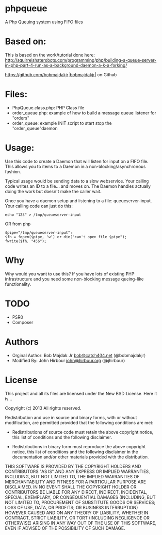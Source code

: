 phpqueue
===
A Php Queuing system using FIFO files

Based on:
===
This is based on the work/tutorial done here: http://squirrelshaterobots.com/programming/php/building-a-queue-server-in-php-part-4-run-as-a-background-daemon-a-k-a-forking/

https://github.com/bobmajdakjr|bobmajdakjr| on Github

Files:
===
* PhpQueue.class.php: PHP Class file 
*  order_queue.php: example of how to build a message queue listener for "orders"
* order_queue: example INIT script to start stop the "order_queue"daemon

Usage:
====
Use this code to create a Daemon that will listen for input on a FIFO file. This allows you to items to a Daemon in a non-blocking/asynchronous fashion.

Typical usage would be sending data to a slow webservice. Your calling code writes an ID to a file... and moves on. The Daemon handles actually doing the work but doesn't make the caller wait.

Once you have a daemon setup and listening to a file: queueserver-input. Your calling code can just do this:
```
echo "123" > /tmp/queueserver-input
```
OR from php
```
$pipe="/tmp/queueserver-input";
$fh = fopen($pipe, 'w') or die("can't open file $pipe");
fwrite($fh, "456");

```


Why
==
Why would you want to use this? If you have lots of existing PHP infrastructure and you need some non-blocking message queing-like functionality.

TODO
==
* PSR0
* Composer

Authors
==
 * Orginal Author: Bob Majdak Jr <bob@catch404.net> (@bobmajdakjr)
* Modified By: John Hirbour <john@hirbour.org> (@jhirbour)

License
==
This project and all its files are licensed under the New BSD License. Here it is...

Copyright (c) 2013 All rights reserved.

Redistribution and use in source and binary forms, with or without
modification, are permitted provided that the following conditions
are met:

 * Redistributions of source code must retain the above copyright
   notice, this list of conditions and the following disclaimer.

 * Redistributions in binary form must reproduce the above copyright
   notice, this list of conditions and the following disclaimer in the
   documentation and/or other materials provided with the
   distribution.

THIS SOFTWARE IS PROVIDED BY THE COPYRIGHT HOLDERS AND CONTRIBUTORS
"AS IS" AND ANY EXPRESS OR IMPLIED WARRANTIES, INCLUDING, BUT NOT
LIMITED TO, THE IMPLIED WARRANTIES OF MERCHANTABILITY AND FITNESS FOR
A PARTICULAR PURPOSE ARE DISCLAIMED. IN NO EVENT SHALL THE COPYRIGHT
HOLDER OR CONTRIBUTORS BE LIABLE FOR ANY DIRECT, INDIRECT, INCIDENTAL,
SPECIAL, EXEMPLARY, OR CONSEQUENTIAL DAMAGES (INCLUDING, BUT NOT
LIMITED TO, PROCUREMENT OF SUBSTITUTE GOODS OR SERVICES; LOSS OF USE,
DATA, OR PROFITS; OR BUSINESS INTERRUPTION) HOWEVER CAUSED AND ON ANY
THEORY OF LIABILITY, WHETHER IN CONTRACT, STRICT LIABILITY, OR TORT
(INCLUDING NEGLIGENCE OR OTHERWISE) ARISING IN ANY WAY OUT OF THE USE
OF THIS SOFTWARE, EVEN IF ADVISED OF THE POSSIBILITY OF SUCH DAMAGE.


